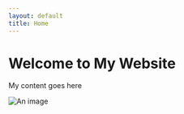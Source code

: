 ```yaml
---
layout: default
title: Home
---
```


# Welcome to My Website

My content goes here

![An image](https://linktoyourimage.com/image.jpg)
